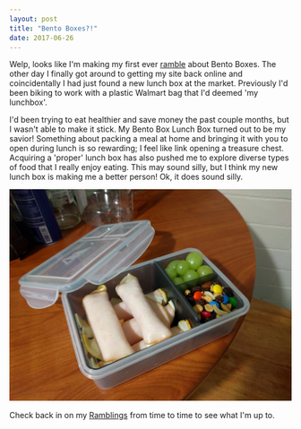 ```yaml
---
layout: post
title: "Bento Boxes?!"
date: 2017-06-26
---
```


Welp, looks like I'm making my first ever [ramble](http://seanmythen.net/ramblings/) about Bento Boxes.
The other day I finally got around to getting my site back online and coincidentally I had just found a new lunch box at the market.
Previously I'd been biking to work with a plastic Walmart bag that I'd deemed 'my lunchbox'.

I'd been trying to eat healthier and save money the past couple months, but I wasn't able to make it stick.  My Bento Box Lunch Box turned out to be my savior!  Something about packing a meal at home and bringing it with you to open during lunch is so rewarding; I feel like link opening a treasure chest.  Acquiring a 'proper' lunch box has also pushed me to explore diverse types of food that I really enjoy eating.  This may sound silly, but I think my new lunch box is making me a better person! Ok, it does sound silly.

![My Bento Box!](/img/bento-box.jpg)

Check back in on my [Ramblings](http://seanmythen.net/ramblings/) from time to time to see what I'm up to.

